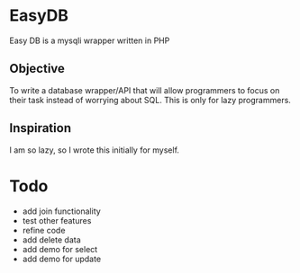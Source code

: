 EasyDB
======

Easy DB is a mysqli wrapper written in PHP

## Objective
To write a database wrapper/API that will allow programmers to focus on their task instead of worrying about SQL. This is only for lazy programmers.

## Inspiration
I am so lazy, so I wrote this initially for myself.

# Todo
- add join functionality
- test other features
- refine code
- add delete data
- add demo for select
- add demo for update